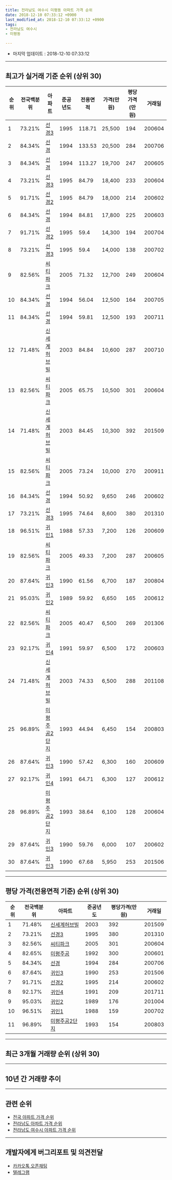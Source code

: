 ```yaml
---
title: 전라남도 여수시 미평동 아파트 가격 순위
date: 2018-12-10 07:33:12 +0900
last_modified_at: 2018-12-10 07:33:12 +0900
tags:
- 전라남도 여수시
- 미평동

---
```


* 마지막 업데이트 : 2018-12-10 07:33:12

---

## 최고가 실거래 기준 순위 (상위 30)


|순위|전국백분위|아파트|준공년도|전용면적|가격(만원)|평당가격(만원)|거래일|
|---|---|---|---|---|---|---|---|
|1|73.21%|[선경3](https://search.naver.com/search.naver?query=%EC%A0%84%EB%9D%BC%EB%82%A8%EB%8F%84+%EC%97%AC%EC%88%98%EC%8B%9C+%EB%AF%B8%ED%8F%89%EB%8F%99+%EC%84%A0%EA%B2%BD3)|1995|118.71|25,500|194|200604|
|2|84.34%|[선경](https://search.naver.com/search.naver?query=%EC%A0%84%EB%9D%BC%EB%82%A8%EB%8F%84+%EC%97%AC%EC%88%98%EC%8B%9C+%EB%AF%B8%ED%8F%89%EB%8F%99+%EC%84%A0%EA%B2%BD)|1994|133.53|20,500|284|200706|
|3|84.34%|[선경](https://search.naver.com/search.naver?query=%EC%A0%84%EB%9D%BC%EB%82%A8%EB%8F%84+%EC%97%AC%EC%88%98%EC%8B%9C+%EB%AF%B8%ED%8F%89%EB%8F%99+%EC%84%A0%EA%B2%BD)|1994|113.27|19,700|247|200605|
|4|73.21%|[선경3](https://search.naver.com/search.naver?query=%EC%A0%84%EB%9D%BC%EB%82%A8%EB%8F%84+%EC%97%AC%EC%88%98%EC%8B%9C+%EB%AF%B8%ED%8F%89%EB%8F%99+%EC%84%A0%EA%B2%BD3)|1995|84.79|18,400|233|200604|
|5|91.71%|[선경2](https://search.naver.com/search.naver?query=%EC%A0%84%EB%9D%BC%EB%82%A8%EB%8F%84+%EC%97%AC%EC%88%98%EC%8B%9C+%EB%AF%B8%ED%8F%89%EB%8F%99+%EC%84%A0%EA%B2%BD2)|1995|84.79|18,000|214|200602|
|6|84.34%|[선경](https://search.naver.com/search.naver?query=%EC%A0%84%EB%9D%BC%EB%82%A8%EB%8F%84+%EC%97%AC%EC%88%98%EC%8B%9C+%EB%AF%B8%ED%8F%89%EB%8F%99+%EC%84%A0%EA%B2%BD)|1994|84.81|17,800|225|200603|
|7|91.71%|[선경2](https://search.naver.com/search.naver?query=%EC%A0%84%EB%9D%BC%EB%82%A8%EB%8F%84+%EC%97%AC%EC%88%98%EC%8B%9C+%EB%AF%B8%ED%8F%89%EB%8F%99+%EC%84%A0%EA%B2%BD2)|1995|59.4|14,300|194|200704|
|8|73.21%|[선경3](https://search.naver.com/search.naver?query=%EC%A0%84%EB%9D%BC%EB%82%A8%EB%8F%84+%EC%97%AC%EC%88%98%EC%8B%9C+%EB%AF%B8%ED%8F%89%EB%8F%99+%EC%84%A0%EA%B2%BD3)|1995|59.4|14,000|138|200702|
|9|82.56%|[씨티파크](https://search.naver.com/search.naver?query=%EC%A0%84%EB%9D%BC%EB%82%A8%EB%8F%84+%EC%97%AC%EC%88%98%EC%8B%9C+%EB%AF%B8%ED%8F%89%EB%8F%99+%EC%94%A8%ED%8B%B0%ED%8C%8C%ED%81%AC)|2005|71.32|12,700|249|200604|
|10|84.34%|[선경](https://search.naver.com/search.naver?query=%EC%A0%84%EB%9D%BC%EB%82%A8%EB%8F%84+%EC%97%AC%EC%88%98%EC%8B%9C+%EB%AF%B8%ED%8F%89%EB%8F%99+%EC%84%A0%EA%B2%BD)|1994|56.04|12,500|164|200705|
|11|84.34%|[선경](https://search.naver.com/search.naver?query=%EC%A0%84%EB%9D%BC%EB%82%A8%EB%8F%84+%EC%97%AC%EC%88%98%EC%8B%9C+%EB%AF%B8%ED%8F%89%EB%8F%99+%EC%84%A0%EA%B2%BD)|1994|59.81|12,500|193|200711|
|12|71.48%|[신세계허브빌](https://search.naver.com/search.naver?query=%EC%A0%84%EB%9D%BC%EB%82%A8%EB%8F%84+%EC%97%AC%EC%88%98%EC%8B%9C+%EB%AF%B8%ED%8F%89%EB%8F%99+%EC%8B%A0%EC%84%B8%EA%B3%84%ED%97%88%EB%B8%8C%EB%B9%8C)|2003|84.84|10,600|287|200710|
|13|82.56%|[씨티파크](https://search.naver.com/search.naver?query=%EC%A0%84%EB%9D%BC%EB%82%A8%EB%8F%84+%EC%97%AC%EC%88%98%EC%8B%9C+%EB%AF%B8%ED%8F%89%EB%8F%99+%EC%94%A8%ED%8B%B0%ED%8C%8C%ED%81%AC)|2005|65.75|10,500|301|200604|
|14|71.48%|[신세계허브빌](https://search.naver.com/search.naver?query=%EC%A0%84%EB%9D%BC%EB%82%A8%EB%8F%84+%EC%97%AC%EC%88%98%EC%8B%9C+%EB%AF%B8%ED%8F%89%EB%8F%99+%EC%8B%A0%EC%84%B8%EA%B3%84%ED%97%88%EB%B8%8C%EB%B9%8C)|2003|84.45|10,300|392|201509|
|15|82.56%|[씨티파크](https://search.naver.com/search.naver?query=%EC%A0%84%EB%9D%BC%EB%82%A8%EB%8F%84+%EC%97%AC%EC%88%98%EC%8B%9C+%EB%AF%B8%ED%8F%89%EB%8F%99+%EC%94%A8%ED%8B%B0%ED%8C%8C%ED%81%AC)|2005|73.24|10,000|270|200911|
|16|84.34%|[선경](https://search.naver.com/search.naver?query=%EC%A0%84%EB%9D%BC%EB%82%A8%EB%8F%84+%EC%97%AC%EC%88%98%EC%8B%9C+%EB%AF%B8%ED%8F%89%EB%8F%99+%EC%84%A0%EA%B2%BD)|1994|50.92|9,650|246|200602|
|17|73.21%|[선경3](https://search.naver.com/search.naver?query=%EC%A0%84%EB%9D%BC%EB%82%A8%EB%8F%84+%EC%97%AC%EC%88%98%EC%8B%9C+%EB%AF%B8%ED%8F%89%EB%8F%99+%EC%84%A0%EA%B2%BD3)|1995|74.64|8,600|380|201310|
|18|96.51%|[귀인1](https://search.naver.com/search.naver?query=%EC%A0%84%EB%9D%BC%EB%82%A8%EB%8F%84+%EC%97%AC%EC%88%98%EC%8B%9C+%EB%AF%B8%ED%8F%89%EB%8F%99+%EA%B7%80%EC%9D%B81)|1988|57.33|7,200|126|200609|
|19|82.56%|[씨티파크](https://search.naver.com/search.naver?query=%EC%A0%84%EB%9D%BC%EB%82%A8%EB%8F%84+%EC%97%AC%EC%88%98%EC%8B%9C+%EB%AF%B8%ED%8F%89%EB%8F%99+%EC%94%A8%ED%8B%B0%ED%8C%8C%ED%81%AC)|2005|49.33|7,200|287|200605|
|20|87.64%|[귀인3](https://search.naver.com/search.naver?query=%EC%A0%84%EB%9D%BC%EB%82%A8%EB%8F%84+%EC%97%AC%EC%88%98%EC%8B%9C+%EB%AF%B8%ED%8F%89%EB%8F%99+%EA%B7%80%EC%9D%B83)|1990|61.56|6,700|187|200804|
|21|95.03%|[귀인2](https://search.naver.com/search.naver?query=%EC%A0%84%EB%9D%BC%EB%82%A8%EB%8F%84+%EC%97%AC%EC%88%98%EC%8B%9C+%EB%AF%B8%ED%8F%89%EB%8F%99+%EA%B7%80%EC%9D%B82)|1989|59.92|6,650|165|200612|
|22|82.56%|[씨티파크](https://search.naver.com/search.naver?query=%EC%A0%84%EB%9D%BC%EB%82%A8%EB%8F%84+%EC%97%AC%EC%88%98%EC%8B%9C+%EB%AF%B8%ED%8F%89%EB%8F%99+%EC%94%A8%ED%8B%B0%ED%8C%8C%ED%81%AC)|2005|40.47|6,500|269|201306|
|23|92.17%|[귀인4](https://search.naver.com/search.naver?query=%EC%A0%84%EB%9D%BC%EB%82%A8%EB%8F%84+%EC%97%AC%EC%88%98%EC%8B%9C+%EB%AF%B8%ED%8F%89%EB%8F%99+%EA%B7%80%EC%9D%B84)|1991|59.97|6,500|172|200603|
|24|71.48%|[신세계허브빌](https://search.naver.com/search.naver?query=%EC%A0%84%EB%9D%BC%EB%82%A8%EB%8F%84+%EC%97%AC%EC%88%98%EC%8B%9C+%EB%AF%B8%ED%8F%89%EB%8F%99+%EC%8B%A0%EC%84%B8%EA%B3%84%ED%97%88%EB%B8%8C%EB%B9%8C)|2003|74.33|6,500|288|201108|
|25|96.89%|[미평주공2단지](https://search.naver.com/search.naver?query=%EC%A0%84%EB%9D%BC%EB%82%A8%EB%8F%84+%EC%97%AC%EC%88%98%EC%8B%9C+%EB%AF%B8%ED%8F%89%EB%8F%99+%EB%AF%B8%ED%8F%89%EC%A3%BC%EA%B3%B52%EB%8B%A8%EC%A7%80)|1993|44.94|6,450|154|200803|
|26|87.64%|[귀인3](https://search.naver.com/search.naver?query=%EC%A0%84%EB%9D%BC%EB%82%A8%EB%8F%84+%EC%97%AC%EC%88%98%EC%8B%9C+%EB%AF%B8%ED%8F%89%EB%8F%99+%EA%B7%80%EC%9D%B83)|1990|57.42|6,300|160|200609|
|27|92.17%|[귀인4](https://search.naver.com/search.naver?query=%EC%A0%84%EB%9D%BC%EB%82%A8%EB%8F%84+%EC%97%AC%EC%88%98%EC%8B%9C+%EB%AF%B8%ED%8F%89%EB%8F%99+%EA%B7%80%EC%9D%B84)|1991|64.71|6,300|127|200612|
|28|96.89%|[미평주공2단지](https://search.naver.com/search.naver?query=%EC%A0%84%EB%9D%BC%EB%82%A8%EB%8F%84+%EC%97%AC%EC%88%98%EC%8B%9C+%EB%AF%B8%ED%8F%89%EB%8F%99+%EB%AF%B8%ED%8F%89%EC%A3%BC%EA%B3%B52%EB%8B%A8%EC%A7%80)|1993|38.64|6,100|128|200604|
|29|87.64%|[귀인3](https://search.naver.com/search.naver?query=%EC%A0%84%EB%9D%BC%EB%82%A8%EB%8F%84+%EC%97%AC%EC%88%98%EC%8B%9C+%EB%AF%B8%ED%8F%89%EB%8F%99+%EA%B7%80%EC%9D%B83)|1990|59.76|6,000|107|200602|
|30|87.64%|[귀인3](https://search.naver.com/search.naver?query=%EC%A0%84%EB%9D%BC%EB%82%A8%EB%8F%84+%EC%97%AC%EC%88%98%EC%8B%9C+%EB%AF%B8%ED%8F%89%EB%8F%99+%EA%B7%80%EC%9D%B83)|1990|67.68|5,950|253|201506|


---

## 평당 가격(전용면적 기준) 순위 (상위 30)


|순위|전국백분위|아파트|준공년도|평당가격(만원)|거래일|
|---|---|---|---|---|---|
|1|71.48%|[신세계허브빌](https://search.naver.com/search.naver?query=%EC%A0%84%EB%9D%BC%EB%82%A8%EB%8F%84+%EC%97%AC%EC%88%98%EC%8B%9C+%EB%AF%B8%ED%8F%89%EB%8F%99+%EC%8B%A0%EC%84%B8%EA%B3%84%ED%97%88%EB%B8%8C%EB%B9%8C)|2003|392|201509|
|2|73.21%|[선경3](https://search.naver.com/search.naver?query=%EC%A0%84%EB%9D%BC%EB%82%A8%EB%8F%84+%EC%97%AC%EC%88%98%EC%8B%9C+%EB%AF%B8%ED%8F%89%EB%8F%99+%EC%84%A0%EA%B2%BD3)|1995|380|201310|
|3|82.56%|[씨티파크](https://search.naver.com/search.naver?query=%EC%A0%84%EB%9D%BC%EB%82%A8%EB%8F%84+%EC%97%AC%EC%88%98%EC%8B%9C+%EB%AF%B8%ED%8F%89%EB%8F%99+%EC%94%A8%ED%8B%B0%ED%8C%8C%ED%81%AC)|2005|301|200604|
|4|82.65%|[미평주공](https://search.naver.com/search.naver?query=%EC%A0%84%EB%9D%BC%EB%82%A8%EB%8F%84+%EC%97%AC%EC%88%98%EC%8B%9C+%EB%AF%B8%ED%8F%89%EB%8F%99+%EB%AF%B8%ED%8F%89%EC%A3%BC%EA%B3%B5)|1992|300|200601|
|5|84.34%|[선경](https://search.naver.com/search.naver?query=%EC%A0%84%EB%9D%BC%EB%82%A8%EB%8F%84+%EC%97%AC%EC%88%98%EC%8B%9C+%EB%AF%B8%ED%8F%89%EB%8F%99+%EC%84%A0%EA%B2%BD)|1994|284|200706|
|6|87.64%|[귀인3](https://search.naver.com/search.naver?query=%EC%A0%84%EB%9D%BC%EB%82%A8%EB%8F%84+%EC%97%AC%EC%88%98%EC%8B%9C+%EB%AF%B8%ED%8F%89%EB%8F%99+%EA%B7%80%EC%9D%B83)|1990|253|201506|
|7|91.71%|[선경2](https://search.naver.com/search.naver?query=%EC%A0%84%EB%9D%BC%EB%82%A8%EB%8F%84+%EC%97%AC%EC%88%98%EC%8B%9C+%EB%AF%B8%ED%8F%89%EB%8F%99+%EC%84%A0%EA%B2%BD2)|1995|214|200602|
|8|92.17%|[귀인4](https://search.naver.com/search.naver?query=%EC%A0%84%EB%9D%BC%EB%82%A8%EB%8F%84+%EC%97%AC%EC%88%98%EC%8B%9C+%EB%AF%B8%ED%8F%89%EB%8F%99+%EA%B7%80%EC%9D%B84)|1991|209|201711|
|9|95.03%|[귀인2](https://search.naver.com/search.naver?query=%EC%A0%84%EB%9D%BC%EB%82%A8%EB%8F%84+%EC%97%AC%EC%88%98%EC%8B%9C+%EB%AF%B8%ED%8F%89%EB%8F%99+%EA%B7%80%EC%9D%B82)|1989|176|201004|
|10|96.51%|[귀인1](https://search.naver.com/search.naver?query=%EC%A0%84%EB%9D%BC%EB%82%A8%EB%8F%84+%EC%97%AC%EC%88%98%EC%8B%9C+%EB%AF%B8%ED%8F%89%EB%8F%99+%EA%B7%80%EC%9D%B81)|1988|159|200702|
|11|96.89%|[미평주공2단지](https://search.naver.com/search.naver?query=%EC%A0%84%EB%9D%BC%EB%82%A8%EB%8F%84+%EC%97%AC%EC%88%98%EC%8B%9C+%EB%AF%B8%ED%8F%89%EB%8F%99+%EB%AF%B8%ED%8F%89%EC%A3%BC%EA%B3%B52%EB%8B%A8%EC%A7%80)|1993|154|200803|


---

## 최근 3개월 거래량 순위 (상위 30)


<div style="width:100%;">
    <canvas id="deal_count_ranking" height="250"></canvas>
</div>


<script>
new Chart(document.getElementById("deal_count_ranking"), {
    type: 'horizontalBar',
    data: {
        labels: ['선경3', '미평주공2단지', '귀인4', '선경2', '선경', '귀인2', '귀인1', '귀인3'],
        datasets: [{
            label: '실거래 수',
            data: [9, 9, 4, 3, 3, 2, 1, 1],
            borderColor: "rgba(255, 0, 128, 1)",
            backgroundColor: "rgba(255, 0, 128, 0.5)",
            fill: false,
        }]
    },
    options: {
        responsive: true,
        title: {
            display: true,
            text: '최근 3개월 거래량 순위'
        },
        tooltips: {
            mode: 'index',
            intersect: false,
            callbacks: {
                title: function(tooltipItems, data) {
                    return "실거래 수:";
                },
                label: function(tooltipItem, data) {
                    return data.labels[tooltipItem.index] + ": " + tooltipItem.xLabel;
                }
            }
        },
        hover: {
            mode: 'nearest',
            intersect: true
        },
        scales: {
            xAxes: [{
                display: true,
                scaleLabel: {
                    display: true,
                    labelString: '실거래 수'
                },
                ticks: {
                    suggestedMin: 0,
                }
            }],
            yAxes: [{
                display: true,
                ticks: {
                    autoSkip: false,
                    callback: function(value, index, values) {
                        if (value.length > 15)
                            return value.substr(0, 13) + "...";
                        else
                            return value;
                    }
                },
                scaleLabel: {
                    display: false,
                }
            }]
        }
    }
});

</script>


---

## 10년 간 거래량 추이


<div style="width:100%;">
    <canvas id="deal_progress" height="250"></canvas>
</div>

<script>
new Chart(document.getElementById("deal_progress"), {
    type: 'line',
    data: {
        labels: ['200812','200901','200902','200903','200904','200905','200906','200907','200908','200909','200910','200911','200912','201001','201002','201003','201004','201005','201006','201007','201008','201009','201010','201011','201012','201101','201102','201103','201104','201105','201106','201107','201108','201109','201110','201111','201112','201201','201202','201203','201204','201205','201206','201207','201208','201209','201210','201211','201212','201301','201302','201303','201304','201305','201306','201307','201308','201309','201310','201311','201312','201401','201402','201403','201404','201405','201406','201407','201408','201409','201410','201411','201412','201501','201502','201503','201504','201505','201506','201507','201508','201509','201510','201511','201512','201601','201602','201603','201604','201605','201606','201607','201608','201609','201610','201611','201612','201701','201702','201703','201704','201705','201706','201707','201708','201709','201710','201711','201712','201801','201802','201803','201804','201805','201806','201807','201808','201809','201810','201811','201812'],
        datasets: [{
            label: '실거래 수',
            pointRadius: 1,
            data: [9, 10, 9, 13, 15, 24, 15, 21, 15, 23, 24, 26, 15, 22, 15, 27, 26, 22, 18, 14, 21, 14, 27, 20, 22, 25, 22, 18, 16, 22, 19, 15, 14, 12, 19, 23, 15, 15, 23, 23, 6, 10, 9, 4, 10, 11, 15, 14, 14, 21, 10, 26, 16, 19, 31, 16, 10, 21, 25, 24, 14, 14, 21, 16, 18, 13, 12, 13, 17, 18, 19, 14, 17, 27, 13, 20, 23, 23, 20, 12, 12, 8, 15, 11, 12, 10, 23, 18, 20, 13, 17, 12, 18, 13, 22, 17, 14, 10, 14, 22, 16, 18, 19, 18, 20, 24, 9, 14, 17, 19, 11, 18, 13, 17, 17, 13, 12, 13, 19, 13, 0],
            borderColor: "rgba(255, 201, 14, 1)",
            backgroundColor: "rgba(255, 201, 14, 0.5)",
            fill: true,
        }]
    },
    options: {
        responsive: true,
        title: {
            display: true,
            text: '10년간 거래량 추이'
        },
        tooltips: {
            mode: 'index',
            intersect: false,
        },
        hover: {
            mode: 'nearest',
            intersect: true
        },
        scales: {
            xAxes: [{
                display: true,
                scaleLabel: {
                    display: true,
                    labelString: '년/월'
                }
            }],
            yAxes: [{
                display: true,
                ticks: {
                    suggestedMin: 0,
                },
                scaleLabel: {
                    display: true,
                    labelString: '실거래 수'
                }
            }]
        }
    }
});

</script>


---

## 관련 순위

- [전국 아파트 가격 순위](https://inasie.github.io/apt-ranking/전국)
- [전라남도 아파트 가격 순위](https://inasie.github.io/apt-ranking/전라남도)
- [전라남도 여수시 아파트 가격 순위](https://inasie.github.io/apt-ranking/전라남도-여수시)


---

## 개발자에게 버그리포트 및 의견전달

- [카카오톡 오픈채팅](https://open.kakao.com/o/gLJUAP4)
- [텔레그램](https://t.me/inasie)

